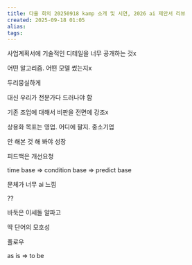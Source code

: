 ```yaml
---
title: 다울 회의 20250918 kamp 소개 및 시연, 2026 ai 제안서 리뷰
created: 2025-09-18 01:05
alias:
tags:
---
```

사업계획서에 기술적인 디테일을 너무 공개하는 것x

어떤 알고리즘. 어떤 모델 썼는지x

두리뭉실하게

대신 우리가 전문가다 드러나야 함

  

기존 조업에 대해서 비판을 전면에 강조x

  

상용화 목표는 영업. 어디에 팔지. 중소기업

  

안 해본 것 해 봐야 성장

피드백은 개선요청

  

time base => condition base => predict base

  

문체가 너무 ai 느낌

??

바둑은 이세돌 알파고 

  

딱 단어의 모호성

  

플로우

as is => to be


